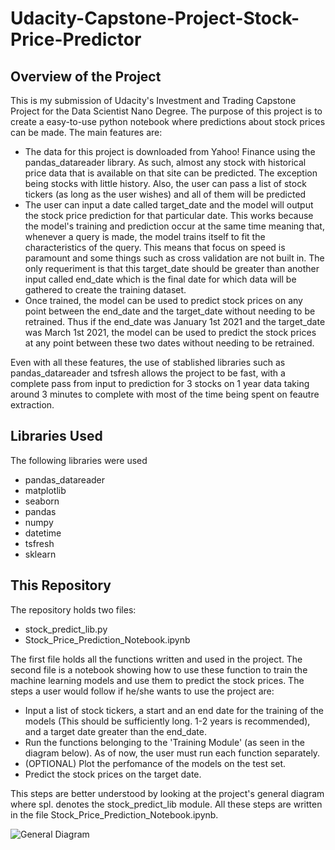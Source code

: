 # Udacity-Capstone-Project-Stock-Price-Predictor


## Overview of the Project
This is my submission of Udacity's Investment and Trading Capstone Project for the Data Scientist Nano Degree. The purpose of this project is to create a easy-to-use python notebook where predictions about stock prices can be made. The main features are:
  - The data for this project is downloaded from Yahoo! Finance using the pandas_datareader library. As such, almost any stock with historical price data that is available on that site can be predicted. The exception being stocks with little history. Also, the user can pass a list of stock tickers (as long as the user wishes) and all of them will be predicted
  - The user can input a date called target_date and the model will output the stock price prediction for that particular date. This works because the model's training and prediction occur at the same time meaning that, whenever a query is made, the model trains itself to fit the characteristics of the query. This means that focus on speed is paramount and some things such as cross validation are not built in. The only requeriment is that this target_date should be greater than another input called end_date which is the final date for which data will be gathered to create the training dataset.
  - Once trained, the model can be used to predict stock prices on any point between the end_date and the target_date without needing to be retrained. Thus if the end_date was January 1st 2021 and the target_date was March 1st 2021, the model can be used to predict the stock prices at any point between these two dates without needing to be retrained. 

Even with all these features, the use of stablished libraries such as pandas_datareader and tsfresh allows the project to be fast, with a complete pass from input to prediction for 3 stocks on 1 year data taking around 3 minutes to complete with most of the time being spent on feautre extraction.

## Libraries Used
The following libraries were used

  - pandas_datareader
  - matplotlib
  - seaborn
  - pandas
  - numpy
  - datetime
  - tsfresh
  - sklearn

## This Repository

The repository holds two files:
  - stock_predict_lib.py
  - Stock_Price_Prediction_Notebook.ipynb

The first file holds all the functions written and used in the project. The second file is a notebook showing how to use these function to train the machine learning models and use them to predict the stock prices. The steps a user would follow if he/she wants to use the project are:
  - Input a list of stock tickers, a start and an end date for the training of the models (This should be sufficiently long. 1-2 years is recommended), and a target date greater than the end_date.
  - Run the functions belonging to the 'Training Module' (as seen in the diagram below). As of now, the user must run each function separately.
  - (OPTIONAL) Plot the perfomance of the models on the test set.
  - Predict the stock prices on the target date.

This steps are better understood by looking at the project's general diagram where spl. denotes the stock_predict_lib module. All these steps are written in the file Stock_Price_Prediction_Notebook.ipynb.

![General Diagram](https://user-images.githubusercontent.com/46632664/108224169-9c3f4000-7108-11eb-8ce1-f5f0f5f28af1.png)
